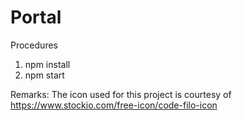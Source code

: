# Portal 

Procedures
1. npm install
2. npm start

Remarks: The icon used for this project is courtesy of https://www.stockio.com/free-icon/code-filo-icon
